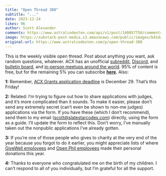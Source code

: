 ```yaml
---
title: "Open Thread 308"
subtitle: "..."
date: 2023-12-24
likes: 96
author: Scott Alexander
comments: https://www.astralcodexten.com/api/v1/post/140057750/comments?&all_comments=true
image: https://substack-post-media.s3.amazonaws.com/public/images/b41dab1d-fbdf-4d3b-a6dd-7ba1a1a96a10_251x255.png
original-url: https://www.astralcodexten.com/p/open-thread-308
---
```

This is the weekly visible open thread. Post about anything you want, ask random questions, whatever. ACX has an unofficial [subreddit](https://www.reddit.com/r/slatestarcodex/), [Discord](https://discord.gg/RTKtdut), and [bulletin board](https://www.datasecretslox.com/index.php), and [in-person meetups around the world](https://www.lesswrong.com/community?filters%5B0%5D=SSC). 95% of content is free, but for the remaining 5% you can subscribe **[here](https://astralcodexten.substack.com/subscribe?)**. Also:

**1:** Remember, [ACX Grants application deadline](/p/apply-for-an-acx-grant-2024) is December 29. That’s this Friday!

**2:** Related: I’m trying to figure out how to share applications with judges, and it’s more complicated than it sounds. To make it easier, please don’t send any extremely secret (can’t even be shown to non-me judges) applications via the form. If you have these (which I don’t recommend), send them to my email (scott@slatestarcodex.com) directly, using the form as a guide. I’ll update the form to reflect this. Don’t worry, I’ve manually taken out the nonpublic applications I’ve already gotten.

**3:** If you’re one of those people who gives to charity at the very end of the year because you forgot to do it earlier, you might appreciate lists of where [GiveWell employees](https://blog.givewell.org/2023/12/12/staff-members-personal-donations-for-giving-season-2023/) and [Open Phil employees](https://www.openphilanthropy.org/research/suggestions-for-individual-donors-from-open-philanthropy-staff-2023/) made their personal donations this year.

**4:** Thanks to everyone who congratulated me on the birth of my children. I can’t respond to all of you individually, but I’m grateful for all the support.
